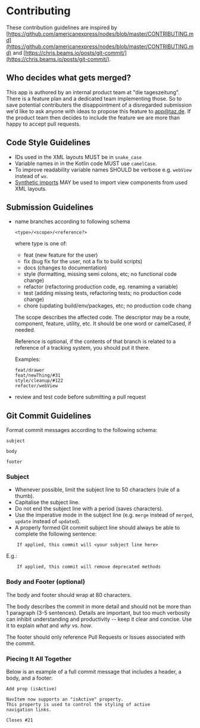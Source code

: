 # Contributing

These contribution guidelines are inspired by
[https://github.com/americanexpress/nodes/blob/master/CONTRIBUTING.md](https://github.com/americanexpress/nodes/blob/master/CONTRIBUTING.md)
and [https://chris.beams.io/posts/git-commit/](https://chris.beams.io/posts/git-commit/).

## Who decides what gets merged?

This app is authored by an internal product team at "die tageszeitung". There is a feature plan and a dedicated team implementing those.
So to save potential contributers the disappointment of a disregarded submission we'd like to ask anyone with ideas to propose this feature to app@taz.de.
If the product team then decides to include the feature we are more than happy to accept pull requests.

## Code Style Guidelines

* IDs used in the XML layouts MUST be in `snake_case`
* Variable names in in the Kotlin code MUST use `camelCase`.
* To improve readability variable names SHOULD be verbose
  e.g. `webView` instead of `wv`.
* [Synthetic imports](https://kotlinlang.org/docs/tutorials/android-plugin.html#view-binding) MAY be used to import view components from used XML layouts.

## Submission Guidelines

* name branches according to following schema

  ```
  <type>/<scope>/<reference?>
  ```

  where type is one of:
  * feat (new feature for the user)
  * fix (bug fix for the user, not a fix to build scripts)
  * docs (changes to documentation)
  * style (formatting, missing semi colons, etc; no functional code change)
  * refactor (refactoring production code, eg. renaming a variable)
  * test (adding missing tests, refactoring tests; no production code change)
  * chore (updating build/env/packages, etc; no production code chang

  The scope describes the affected code.
  The descriptor may be a route, component, feature, utility, etc.
  It should be one word or camelCased, if needed.

  Reference is optional, if the contents of that branch is related to a reference of a tracking system, you should put it there.

  Examples:

  ```
  feat/drawer
  feat/newThing/#31
  style/cleanup/#122
  refactor/webView
  ```

* review and test code before submitting a pull request

## Git Commit Guidelines

Format commit messages according to the following schema:

```
subject

body

footer
```

### Subject

* Whenever possible, limit the subject line to 50 characters (rule of a thumb).
* Capitalise the subject line.
* Do not end the subject line with a period (saves characters).
* Use the imperative mode in the subject line (e.g. `merge` instead of `merged`,
  `update` instead of `updated`).
* A properly formed Git commit subject line should always be able to complete the
  following sentence:

```
    If applied, this commit will <your subject line here>
```

E.g.:

```
    If applied, this commit will remove deprecated methods
```

### Body and Footer (optional)

The body and footer should wrap at 80 characters.

The body describes the commit in more detail and should not be more than 1
paragraph (3-5 sentences).
Details are important, but too much verbosity can inhibit understanding and
productivity -- keep it clear and concise.
Use it to explain *what* and *why* vs. *how*.

The footer should only reference Pull Requests or Issues associated with the
commit.

### Piecing It All Together

Below is an example of a full commit message that includes a header, a body,
and a footer:

```
Add prop (isActive)

NavItem now supports an "isActive" property.
This property is used to control the styling of active
navigation links.

Closes #21

```
